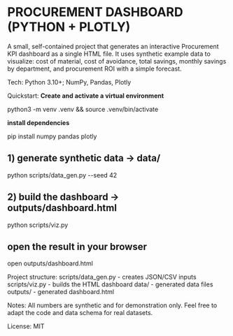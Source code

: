 # PROCUREMENT DASHBOARD (PYTHON + PLOTLY)

A small, self-contained project that generates an interactive Procurement KPI dashboard as a single HTML file.
It uses synthetic example data to visualize: cost of material, cost of avoidance, total savings, monthly savings by department,
and procurement ROI with a simple forecast.

Tech:
Python 3.10+; NumPy, Pandas, Plotly

Quickstart:
**Create and activate a virtual environment**

python3 -m venv .venv && source .venv/bin/activate

**install dependencies**

pip install numpy pandas plotly

## 1) generate synthetic data -> data/
python scripts/data_gen.py --seed 42

## 2) build the dashboard -> outputs/dashboard.html
python scripts/viz.py

## open the result in your browser
open outputs/dashboard.html

Project structure:
scripts/data_gen.py   - creates JSON/CSV inputs
scripts/viz.py        - builds the HTML dashboard
data/                 - generated data files
outputs/              - generated dashboard.html

Notes:
All numbers are synthetic and for demonstration only.
Feel free to adapt the code and data schema for real datasets.

License:
MIT
